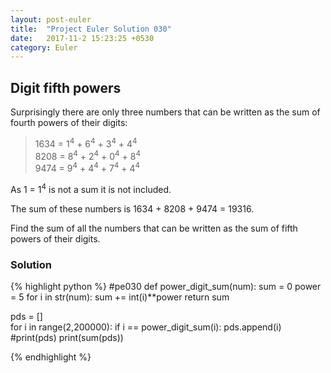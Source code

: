 ```yaml
---
layout: post-euler
title:  "Project Euler Solution 030"
date:   2017-11-2 15:23:25 +0530
category: Euler
---
```


<h2>Digit fifth powers</h2>
<div><p>Surprisingly there are only three numbers that can be written as the sum of fourth powers of their digits:</p><blockquote>1634 = 1<sup>4</sup> + 6<sup>4</sup> + 3<sup>4</sup> + 4<sup>4</sup><br/>
8208 = 8<sup>4</sup> + 2<sup>4</sup> + 0<sup>4</sup> + 8<sup>4</sup><br/>
9474 = 9<sup>4</sup> + 4<sup>4</sup> + 7<sup>4</sup> + 4<sup>4</sup></blockquote><p>As 1 = 1<sup>4</sup> is not a sum it is not included.</p><p>The sum of these numbers is 1634 + 8208 + 9474 = 19316.</p><p>Find the sum of all the numbers that can be written as the sum of fifth powers of their digits.</p></div>

### Solution

{% highlight python %}
#pe030
def power_digit_sum(num):
	sum = 0
	power = 5
	for i in str(num):
		sum += int(i)**power
	return sum
	
pds = []		
for i in range(2,200000):
	if i == power_digit_sum(i):
		pds.append(i)
#print(pds)
print(sum(pds))
	
{% endhighlight %}
